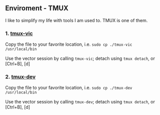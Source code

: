 
## Enviroment - TMUX

I like to simplify my life with tools I am used to. TMUX is one of them.


### 1. [tmux-vic](https://github.com/cyb3rdog/vector-oskr-notes/blob/main/scripts/tmux-vic)

Copy the file to your favorite location, i.e. ```sudo cp ./tmux-vic /usr/local/bin```

Use the vector session by calling ```tmux-vic```; detach using ```tmux detach```, or [Ctrl+B], [d]



### 2. [tmux-dev](https://github.com/cyb3rdog/vector-oskr-notes/blob/main/scripts/tmux-dev)

Copy the file to your favorite location, i.e. ```sudo cp ./tmux-dev /usr/local/bin```

Use the vector session by calling ```tmux-dev```; detach using ```tmux detach```, or [Ctrl+B], [d]

